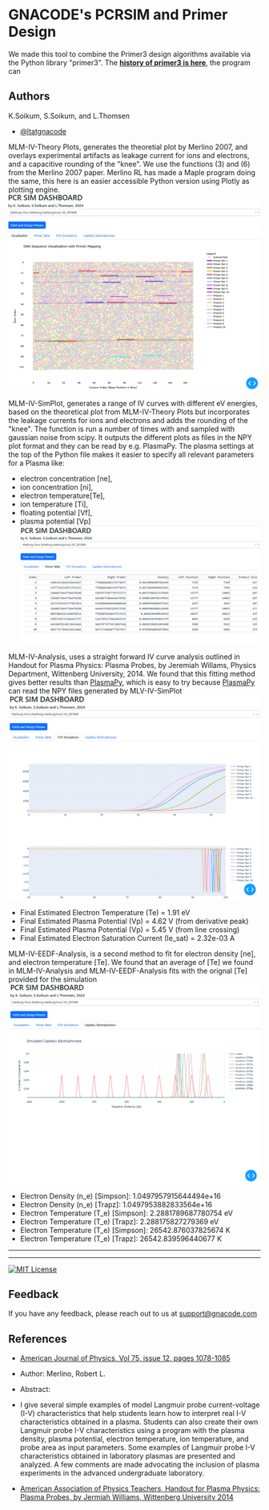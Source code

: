 # GNACODE's PCRSIM and Primer Design

We made this tool to combine the Primer3 design algorithms available via the Python library "primer3". The [**history of primer3 is here**](https://github.com/Gnacode/PCRSIM/blob/main/docs/primer3.md),  the program can 

## Authors

K.Soikum, S.Soikum, and L.Thomsen

- [@ltatgnacode](https://www.github.com/ltatgnacode)

MLM-IV-Theory Plots, generates the theoretial plot by Merlino 2007, and overlays experimental artifacts as leakage current for ions and electrons, and a capacitive rounding of the "knee". We use the functions (3) and (6) from the Merlino 2007 paper. Merlino RL has made a Maple program doing the same, this here is an easier accessible Python version using Plotly as plotting engine. 
![Logo](https://github.com/Gnacode/PCRSIM/blob/main/docs/images/sequence_view.png)

MLM-IV-SimPlot, generates a range of IV curves with different eV energies, based on the theoretical plot from MLM-IV-Theory Plots but incorporates the leakage currents for ions and electrons and adds the rounding of the "knee". The function is run a number of times with and sampled with gaussian noise from scipy. It outputs the different plots as files in the NPY plot format and they can be read by e.g. PlasmaPy. The plasma settings at the top of the Python file makes it easier to specify all relevant parameters for a Plasma like:
- electron concentration [ne], 
- ion concentration [ni], 
- electron temperature[Te], 
- ion temperature [Ti], 
- floating potential [Vf], 
- plasma potential [Vp] 
![Logo](https://github.com/Gnacode/PCRSIM/blob/main/docs/images/primers_view.png)

MLM-IV-Analysis, uses a straight forward IV curve analysis outlined in Handout for Plasma Physics: Plasma Probes, by Jeremiah Willams, Physics Department, Wittenberg University, 2014. We found that this fitting method gives better results than [PlasmaPy](https://github.com/PlasmaPy/PlasmaPy), which is easy to try because [PlasmaPy](https://github.com/PlasmaPy/PlasmaPy) can read the NPY files generated by MLV-IV-SimPlot 
![Logo](https://github.com/Gnacode/PCRSIM/blob/main/docs/images/qpcr_view.png)

- Final Estimated Electron Temperature (Te) = 1.91 eV
- Final Estimated Plasma Potential (Vp) = 4.62 V (from derivative peak)
- Final Estimated Plasma Potential (Vp) = 5.45 V (from line crossing)
- Final Estimated Electron Saturation Current (Ie_sat) = 2.32e-03 A

MLM-IV-EEDF-Analysis, is a second method to fit for electron density [ne], and electron temperature [Te]. We found that an average of [Te]  we found in MLM-IV-Analysis and MLM-IV-EEDF-Analysis fits with the orignal [Te] provided for the simulation 
![Logo](https://github.com/Gnacode/PCRSIM/blob/main/docs/images/ce_view.png)

- Electron Density (n_e) [Simpson]: 1.0497957915644494e+16
- Electron Density (n_e) [Trapz]: 1.0497953882833564e+16
- Electron Temperature (T_e) [Simpson]: 2.2881789687780754 eV
- Electron Temperature (T_e) [Trapz]: 2.288175827279369 eV
- Electron Temperature (T_e) [Simpson]: 26542.876037825674 K
- Electron Temperature (T_e) [Trapz]: 26542.839596440677 K
---------------

-------------



[![MIT License](https://img.shields.io/badge/License-MIT-green.svg)](https://choosealicense.com/licenses/mit/)



## Feedback

If you have any feedback, please reach out to us at support@gnacode.com


## References

 - [American Journal of Physics, Vol 75, issue 12, pages 1078-1085](https://pubs.aip.org/aapt/ajp/article-abstract/75/12/1078/899100/Understanding-Langmuir-probe-current-voltage?redirectedFrom=fulltext)
 - Author: Merlino, Robert L.
 - Abstract:
  - I give several simple examples of model Langmuir probe current-voltage (I-V) characteristics that help students learn how to interpret real I-V characteristics obtained in a plasma. Students can also create their own Langmuir probe I-V characteristics using a program with the plasma density, plasma potential, electron temperature, ion temperature, and probe area as input parameters. Some examples of Langmuir probe I-V characteristics obtained in laboratory plasmas are presented and analyzed. A few comments are made advocating the inclusion of plasma experiments in the advanced undergraduate laboratory.

- [American Association of Physics Teachers, Handout for Plasma Physics: Plasma Probes, by Jermiah Williams, Wittenberg University 2014](https://advlabs.aapt.org/images/files/LangmuirProbe_handout_2014.pdf)

